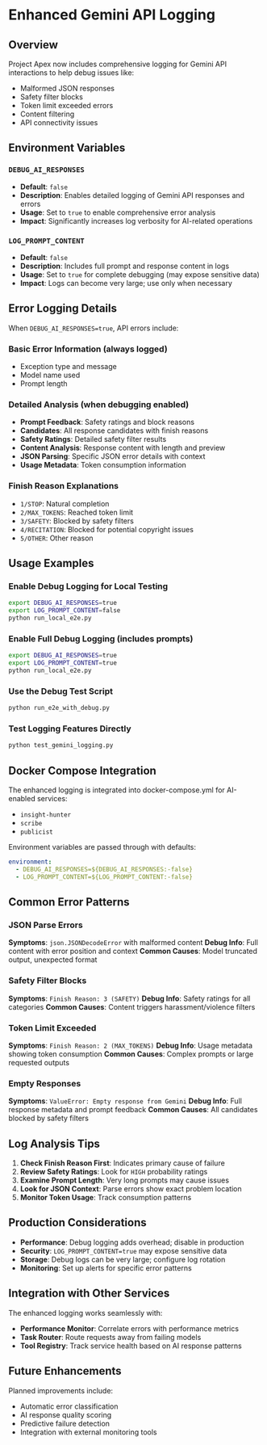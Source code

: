 # Enhanced Gemini API Logging

## Overview

Project Apex now includes comprehensive logging for Gemini API interactions to help debug issues like:
- Malformed JSON responses
- Safety filter blocks
- Token limit exceeded errors
- Content filtering
- API connectivity issues

## Environment Variables

### `DEBUG_AI_RESPONSES`
- **Default**: `false`
- **Description**: Enables detailed logging of Gemini API responses and errors
- **Usage**: Set to `true` to enable comprehensive error analysis
- **Impact**: Significantly increases log verbosity for AI-related operations

### `LOG_PROMPT_CONTENT`
- **Default**: `false` 
- **Description**: Includes full prompt and response content in logs
- **Usage**: Set to `true` for complete debugging (may expose sensitive data)
- **Impact**: Logs can become very large; use only when necessary

## Error Logging Details

When `DEBUG_AI_RESPONSES=true`, API errors include:

### Basic Error Information (always logged)
- Exception type and message
- Model name used
- Prompt length

### Detailed Analysis (when debugging enabled)
- **Prompt Feedback**: Safety ratings and block reasons
- **Candidates**: All response candidates with finish reasons
- **Safety Ratings**: Detailed safety filter results
- **Content Analysis**: Response content with length and preview
- **JSON Parsing**: Specific JSON error details with context
- **Usage Metadata**: Token consumption information

### Finish Reason Explanations
- `1/STOP`: Natural completion
- `2/MAX_TOKENS`: Reached token limit
- `3/SAFETY`: Blocked by safety filters
- `4/RECITATION`: Blocked for potential copyright issues
- `5/OTHER`: Other reason

## Usage Examples

### Enable Debug Logging for Local Testing
```bash
export DEBUG_AI_RESPONSES=true
export LOG_PROMPT_CONTENT=false
python run_local_e2e.py
```

### Enable Full Debug Logging (includes prompts)
```bash
export DEBUG_AI_RESPONSES=true
export LOG_PROMPT_CONTENT=true
python run_local_e2e.py
```

### Use the Debug Test Script
```bash
python run_e2e_with_debug.py
```

### Test Logging Features Directly
```bash
python test_gemini_logging.py
```

## Docker Compose Integration

The enhanced logging is integrated into docker-compose.yml for AI-enabled services:
- `insight-hunter`
- `scribe` 
- `publicist`

Environment variables are passed through with defaults:
```yaml
environment:
  - DEBUG_AI_RESPONSES=${DEBUG_AI_RESPONSES:-false}
  - LOG_PROMPT_CONTENT=${LOG_PROMPT_CONTENT:-false}
```

## Common Error Patterns

### JSON Parse Errors
**Symptoms**: `json.JSONDecodeError` with malformed content
**Debug Info**: Full content with error position and context
**Common Causes**: Model truncated output, unexpected format

### Safety Filter Blocks  
**Symptoms**: `Finish Reason: 3 (SAFETY)`
**Debug Info**: Safety ratings for all categories
**Common Causes**: Content triggers harassment/violence filters

### Token Limit Exceeded
**Symptoms**: `Finish Reason: 2 (MAX_TOKENS)`
**Debug Info**: Usage metadata showing token consumption
**Common Causes**: Complex prompts or large requested outputs

### Empty Responses
**Symptoms**: `ValueError: Empty response from Gemini`
**Debug Info**: Full response metadata and prompt feedback
**Common Causes**: All candidates blocked by safety filters

## Log Analysis Tips

1. **Check Finish Reason First**: Indicates primary cause of failure
2. **Review Safety Ratings**: Look for `HIGH` probability ratings
3. **Examine Prompt Length**: Very long prompts may cause issues
4. **Look for JSON Context**: Parse errors show exact problem location
5. **Monitor Token Usage**: Track consumption patterns

## Production Considerations

- **Performance**: Debug logging adds overhead; disable in production
- **Security**: `LOG_PROMPT_CONTENT=true` may expose sensitive data
- **Storage**: Debug logs can be very large; configure log rotation
- **Monitoring**: Set up alerts for specific error patterns

## Integration with Other Services

The enhanced logging works seamlessly with:
- **Performance Monitor**: Correlate errors with performance metrics
- **Task Router**: Route requests away from failing models
- **Tool Registry**: Track service health based on AI response patterns

## Future Enhancements

Planned improvements include:
- Automatic error classification
- AI response quality scoring
- Predictive failure detection
- Integration with external monitoring tools
